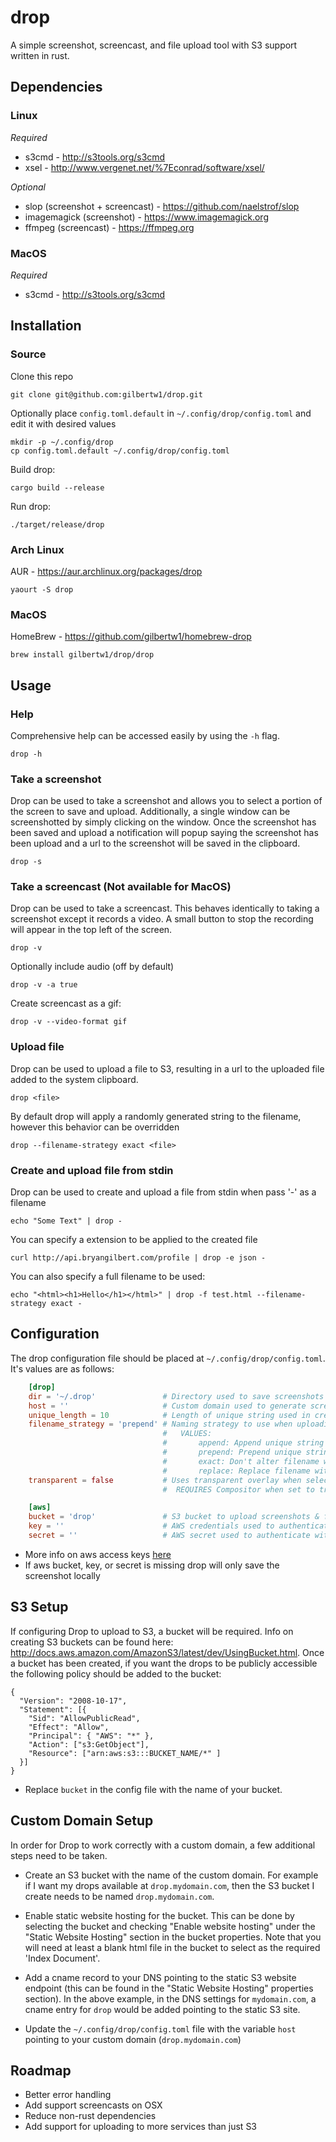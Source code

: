 drop
====

A simple screenshot, screencast, and file upload tool with S3 support written in rust.


Dependencies
------------

### Linux

*Required*

* s3cmd - http://s3tools.org/s3cmd
* xsel - http://www.vergenet.net/%7Econrad/software/xsel/

*Optional*

* slop (screenshot + screencast) - https://github.com/naelstrof/slop
* imagemagick (screenshot) - https://www.imagemagick.org
* ffmpeg (screencast) - https://ffmpeg.org

### MacOS

*Required*

* s3cmd - http://s3tools.org/s3cmd


Installation
------------

### Source

Clone this repo

    git clone git@github.com:gilbertw1/drop.git

Optionally place ```config.toml.default``` in ```~/.config/drop/config.toml``` and edit it with desired values

    mkdir -p ~/.config/drop
    cp config.toml.default ~/.config/drop/config.toml
    
Build drop:

    cargo build --release
  
Run drop:

    ./target/release/drop
    
    
### Arch Linux

AUR - https://aur.archlinux.org/packages/drop

    yaourt -S drop

### MacOS

HomeBrew - https://github.com/gilbertw1/homebrew-drop

    brew install gilbertw1/drop/drop

Usage
-----

### Help

Comprehensive help can be accessed easily by using the ```-h``` flag.

    drop -h
    

### Take a screenshot

Drop can be used to take a screenshot and allows you to select a portion of the screen to save and upload. Additionally, a single window can be screenshotted by simply clicking on the window. Once the screenshot has been saved and upload a notification will popup saying the screenshot has been upload and a url to the screenshot will be saved in the clipboard.

    drop -s
    

### Take a screencast (Not available for MacOS)

Drop can be used to take a screencast. This behaves identically to taking a screenshot except it records a video. A small button to stop the recording will appear in the top left of the screen.

    drop -v

Optionally include audio (off by default)

    drop -v -a true
    
Create screencast as a gif:

    drop -v --video-format gif
    

### Upload file
   
Drop can be used to upload a file to S3, resulting in a url to the uploaded file added to the system clipboard.

    drop <file>

By default drop will apply a randomly generated string to the filename, however this behavior can be overridden

    drop --filename-strategy exact <file>


### Create and upload file from stdin

Drop can be used to create and upload a file from stdin when pass '-' as a filename

    echo "Some Text" | drop -

You can specify a extension to be applied to the created file

    curl http://api.bryangilbert.com/profile | drop -e json -

You can also specify a full filename to be used:

    echo "<html><h1>Hello</h1></html>" | drop -f test.html --filename-strategy exact -

Configuration
-------------

The drop configuration file should be placed at ```~/.config/drop/config.toml```. It's values are as follows:

```toml
    [drop]
    dir = '~/.drop'               # Directory used to save screenshots (DEFAULT: ~/.drop)
    host = ''                     # Custom domain used to generate screenshot links (DEFAULT: empty)
    unique_length = 10            # Length of unique string used in creating filenames (DEFAULT: 10)
    filename_strategy = 'prepend' # Naming strategy to use when uploading file (DEFAULT: PREPEND)
                                  #   VALUES:           
                                  #       append: Append unique string to filename
                                  #       prepend: Prepend unique string to filename
                                  #       exact: Don't alter filename when uploading
                                  #       replace: Replace filename with unique string
    transparent = false           # Uses transparent overlay when selecting area of screen (default: false)
                                  #  REQUIRES Compositor when set to true

    [aws]
    bucket = 'drop'               # S3 bucket to upload screenshots & files to (DEFAULT: empty)
    key = ''                      # AWS credentials used to authenticate with S3 (DEFAULT: empty)
    secret = ''                   # AWS secret used to authenticate with S3 (DEFAULT: empty)
```

* More info on aws access keys [here](https://aws.amazon.com/developers/access-keys/)
* If aws bucket, key, or secret is missing drop will only save the screenshot locally

S3 Setup
--------

If configuring Drop to upload to S3, a bucket will be required. Info on creating S3 buckets can be found here: http://docs.aws.amazon.com/AmazonS3/latest/dev/UsingBucket.html. Once a bucket has been created, if you want the drops to be publicly accessible the following policy should be added to the bucket:

    {
      "Version": "2008-10-17",
      "Statement": [{
        "Sid": "AllowPublicRead",
        "Effect": "Allow",
        "Principal": { "AWS": "*" },
        "Action": ["s3:GetObject"],
        "Resource": ["arn:aws:s3:::BUCKET_NAME/*" ]
      }]
    }
    
* Replace ```bucket``` in the config file with the name of your bucket.


Custom Domain Setup
-------------------

In order for Drop to work correctly with a custom domain, a few additional steps need to be taken.

* Create an S3 bucket with the name of the custom domain. For example if I want my drops available at ```drop.mydomain.com```, then the S3 bucket I create needs to be named ```drop.mydomain.com```.

* Enable static website hosting for the bucket. This can be done by selecting the bucket and checking "Enable website hosting" under the "Static Website Hosting" section in the bucket properties. Note that you will need at least a blank html file in the bucket to select as the required 'Index Document'.

* Add a cname record to your DNS pointing to the static S3 website endpoint (this can be found in the "Static Website Hosting" properties section). In the above example, in the DNS settings for ```mydomain.com```, a cname entry for ```drop``` would be added pointing to the static S3 site.

* Update the ```~/.config/drop/config.toml``` file with the variable ```host``` pointing to your custom domain (```drop.mydomain.com```)


Roadmap
-------
* Better error handling
* Add support screencasts on OSX
* Reduce non-rust dependencies
* Add support for uploading to more services than just S3
